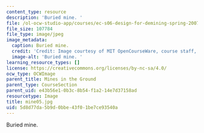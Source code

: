 ```yaml
---
content_type: resource
description: 'Buried mine. '
file: /ol-ocw-studio-app/courses/ec-s06-design-for-demining-spring-2007/5d8d77da5b9d0bbe43f01be7ce93540a_mine05.jpg
file_size: 107784
file_type: image/jpeg
image_metadata:
  caption: Buried mine.
  credit: 'Credit: Image courtesy of MIT OpenCourseWare, course staff, and students.'
  image-alt: 'Buried mine. '
learning_resource_types: []
license: https://creativecommons.org/licenses/by-nc-sa/4.0/
ocw_type: OCWImage
parent_title: Mines in the Ground
parent_type: CourseSection
parent_uid: e43b56e1-0b3c-8b54-f1a2-14e7d37158ad
resourcetype: Image
title: mine05.jpg
uid: 5d8d77da-5b9d-0bbe-43f0-1be7ce93540a
---
```

Buried mine. 